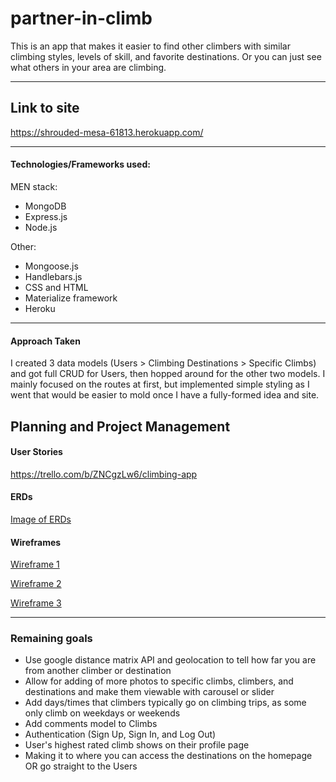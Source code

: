 # partner-in-climb

This is an app that makes it easier to find other climbers with similar climbing styles, levels of skill, and favorite destinations. Or you can just see what others in your area are climbing. 
____
## Link to site
https://shrouded-mesa-61813.herokuapp.com/
____
#### Technologies/Frameworks used:
MEN stack:
- MongoDB
- Express.js
- Node.js

Other:
- Mongoose.js
- Handlebars.js
- CSS and HTML
- Materialize framework
- Heroku
____
#### Approach Taken
I created 3 data models (Users > Climbing Destinations > Specific Climbs) and got full CRUD for Users, then hopped around for the other two models. I mainly focused on the routes at first, but implemented simple styling as I went that would be easier to mold once I have a fully-formed idea and site. 

## Planning and Project Management
#### User Stories
https://trello.com/b/ZNCgzLw6/climbing-app

#### ERDs
[Image of ERDs](./public/images/ERDs.png)

#### Wireframes
[Wireframe 1](./public/images/Wireframe1.jpg)

[Wireframe 2](./public/images/Wireframe2.jpg)

[Wireframe 3](./public/images/Wireframe3.jpg)
____
### Remaining goals 
- Use google distance matrix API and geolocation to tell how far you are from another climber or destination
- Allow for adding of more photos to specific climbs, climbers, and destinations and make them viewable with carousel or slider
- Add days/times that climbers typically go on climbing trips, as some only climb on weekdays or weekends
- Add comments model to Climbs
- Authentication (Sign Up, Sign In, and Log Out)
- User's highest rated climb shows on their profile page
- Making it to where you can access the destinations on the homepage OR go straight to the Users